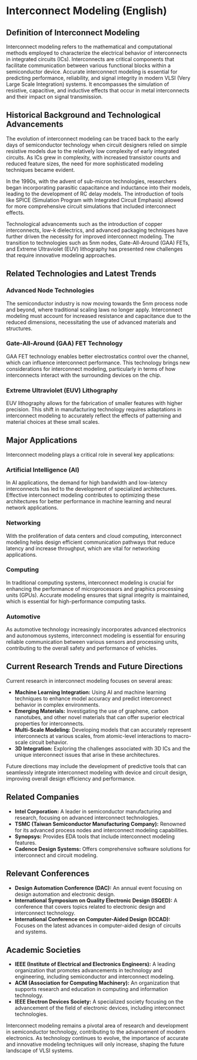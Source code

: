 # Interconnect Modeling (English)

## Definition of Interconnect Modeling

Interconnect modeling refers to the mathematical and computational methods employed to characterize the electrical behavior of interconnects in integrated circuits (ICs). Interconnects are critical components that facilitate communication between various functional blocks within a semiconductor device. Accurate interconnect modeling is essential for predicting performance, reliability, and signal integrity in modern VLSI (Very Large Scale Integration) systems. It encompasses the simulation of resistive, capacitive, and inductive effects that occur in metal interconnects and their impact on signal transmission.

## Historical Background and Technological Advancements

The evolution of interconnect modeling can be traced back to the early days of semiconductor technology when circuit designers relied on simple resistive models due to the relatively low complexity of early integrated circuits. As ICs grew in complexity, with increased transistor counts and reduced feature sizes, the need for more sophisticated modeling techniques became evident.

In the 1990s, with the advent of sub-micron technologies, researchers began incorporating parasitic capacitance and inductance into their models, leading to the development of RC delay models. The introduction of tools like SPICE (Simulation Program with Integrated Circuit Emphasis) allowed for more comprehensive circuit simulations that included interconnect effects. 

Technological advancements such as the introduction of copper interconnects, low-k dielectrics, and advanced packaging techniques have further driven the necessity for improved interconnect modeling. The transition to technologies such as 5nm nodes, Gate-All-Around (GAA) FETs, and Extreme Ultraviolet (EUV) lithography has presented new challenges that require innovative modeling approaches.

## Related Technologies and Latest Trends

### Advanced Node Technologies

The semiconductor industry is now moving towards the 5nm process node and beyond, where traditional scaling laws no longer apply. Interconnect modeling must account for increased resistance and capacitance due to the reduced dimensions, necessitating the use of advanced materials and structures. 

### Gate-All-Around (GAA) FET Technology

GAA FET technology enables better electrostatics control over the channel, which can influence interconnect performance. This technology brings new considerations for interconnect modeling, particularly in terms of how interconnects interact with the surrounding devices on the chip.

### Extreme Ultraviolet (EUV) Lithography

EUV lithography allows for the fabrication of smaller features with higher precision. This shift in manufacturing technology requires adaptations in interconnect modeling to accurately reflect the effects of patterning and material choices at these small scales.

## Major Applications

Interconnect modeling plays a critical role in several key applications:

### Artificial Intelligence (AI)

In AI applications, the demand for high bandwidth and low-latency interconnects has led to the development of specialized architectures. Effective interconnect modeling contributes to optimizing these architectures for better performance in machine learning and neural network applications.

### Networking

With the proliferation of data centers and cloud computing, interconnect modeling helps design efficient communication pathways that reduce latency and increase throughput, which are vital for networking applications.

### Computing

In traditional computing systems, interconnect modeling is crucial for enhancing the performance of microprocessors and graphics processing units (GPUs). Accurate modeling ensures that signal integrity is maintained, which is essential for high-performance computing tasks.

### Automotive

As automotive technology increasingly incorporates advanced electronics and autonomous systems, interconnect modeling is essential for ensuring reliable communication between various sensors and processing units, contributing to the overall safety and performance of vehicles.

## Current Research Trends and Future Directions

Current research in interconnect modeling focuses on several areas:

- **Machine Learning Integration:** Using AI and machine learning techniques to enhance model accuracy and predict interconnect behavior in complex environments.
- **Emerging Materials:** Investigating the use of graphene, carbon nanotubes, and other novel materials that can offer superior electrical properties for interconnects.
- **Multi-Scale Modeling:** Developing models that can accurately represent interconnects at various scales, from atomic-level interactions to macro-scale circuit behavior.
- **3D Integration:** Exploring the challenges associated with 3D ICs and the unique interconnect issues that arise in these architectures.

Future directions may include the development of predictive tools that can seamlessly integrate interconnect modeling with device and circuit design, improving overall design efficiency and performance.

## Related Companies

- **Intel Corporation:** A leader in semiconductor manufacturing and research, focusing on advanced interconnect technologies.
- **TSMC (Taiwan Semiconductor Manufacturing Company):** Renowned for its advanced process nodes and interconnect modeling capabilities.
- **Synopsys:** Provides EDA tools that include interconnect modeling features.
- **Cadence Design Systems:** Offers comprehensive software solutions for interconnect and circuit modeling.

## Relevant Conferences

- **Design Automation Conference (DAC):** An annual event focusing on design automation and electronic design.
- **International Symposium on Quality Electronic Design (ISQED):** A conference that covers topics related to electronic design and interconnect technology.
- **International Conference on Computer-Aided Design (ICCAD):** Focuses on the latest advances in computer-aided design of circuits and systems.

## Academic Societies

- **IEEE (Institute of Electrical and Electronics Engineers):** A leading organization that promotes advancements in technology and engineering, including semiconductor and interconnect modeling.
- **ACM (Association for Computing Machinery):** An organization that supports research and education in computing and information technology.
- **IEEE Electron Devices Society:** A specialized society focusing on the advancement of the field of electronic devices, including interconnect technologies.

Interconnect modeling remains a pivotal area of research and development in semiconductor technology, contributing to the advancement of modern electronics. As technology continues to evolve, the importance of accurate and innovative modeling techniques will only increase, shaping the future landscape of VLSI systems.